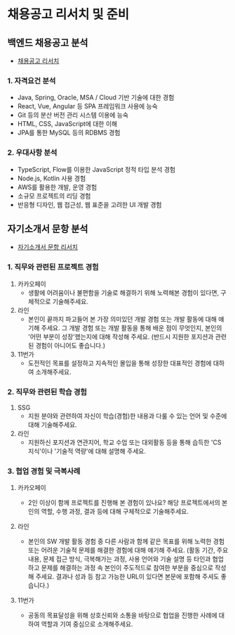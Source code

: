 # 채용공고 리서치 및 준비

## 백엔드 채용공고 분석

- [채용공고 리서치](https://github.com/qwaszx357/Recruit-research/blob/master/%EC%B1%84%EC%9A%A9%EA%B3%B5%EA%B3%A0%20%EB%A6%AC%EC%84%9C%EC%B9%98.md)

### 1. 자격요건 분석

- Java, Spring, Oracle, MSA / Cloud 기반 기술에 대한 경험
- React, Vue, Angular 등 SPA 프레임워크 사용에 능숙
- Git 등의 분산 버전 관리 시스템 이용에 능숙
- HTML, CSS, JavaScript에 대한 이해
- JPA를 통한 MySQL 등의 RDBMS 경험

### 2. 우대사항 분석

- TypeScript, Flow를 이용한 JavaScript 정적 타입 분석 경험
- Node.js, Kotlin 사용 경험
- AWS를 활용한 개발, 운영 경험
- 소규모 프로젝트의 리딩 경험
- 반응형 디자인, 웹 접근성, 웹 표준을 고려한 UI 개발 경험



## 자기소개서 문항 분석

- [자기소개서 문항 리서치]()

### 1. 직무와 관련된 프로젝트 경험

1. 카카오페이
   - 생활에 어려움이나 불편함을 기술로 해결하기 위해 노력해본 경험이 있다면, 구체적으로 기술해주세요.
2. 라인
   - 본인이 끝까지 파고들어 본 가장 의미있던 개발 경험 또는 개발 활동에 대해 얘기해 주세요. 그 개발 경험 또는 개발 활동을 통해 배운 점이 무엇인지, 본인의 '어떤 부분이 성장'헸는지에 대해 작성해 주세요. (반드시 지원한 포지션과 관련된 경험이 아니어도 좋습니다.)
3. 11번가
   - 도전적인 목표를 설정하고 지속적인 몰입을 통해 성장한 대표적인 경험에 대하여 소개해주세요.

### 2. 직무와 관련된 학습 경험

1. SSG
   - 지원 분야와 관련하여 자신이 학습(경험)한 내용과 다룰 수 있는 언어 및 수준에 대해 기술해주세요.
2. 라인
   - 지원하신 포지션과 연관지어, 학교 수업 또는 대외활동 등을 통해 습득한 'CS 지식'이나 '기술적 역량'에 대해 설명해 주세요.

### 3. 협업 경험 및 극복사례

1. 카카오페이
   - 2인 이상이 함께 프로젝트를 진행해 본 경험이 있나요? 해당 프로젝트에서의 본인의 역할, 수행 과정, 결과 등에 대해 구체적으로 기술해주세요.

2. 라인
   - 본인의 SW 개발 활동 경험 중 다른 사람과 함께 같은 목표를 위해 노력한 경험 또는 어려운 기술적 문제를 해결한 경험에 대해 얘기해 주세요. (활동 기간, 주요 내용, 문제 접근 방식, 극복해가는 과정, 사용 언어와 기술 설명 등 타인과 협업하고 문제를 해결하는 과정 속 본인이 주도적드로 참여한 부분을 중심으로 작성해 주세요. 결과나 성과 등 참고 가능한 URL이 있다면 본문에 포함해 주셔도 좋습니다.)
3. 11번가
   - 공동의 목표달성을 위해 상호신뢰와 소통을 바탕으로 협업을 진행한 사례에 대하여 역할과 기여 중심으로 소개해주세요.